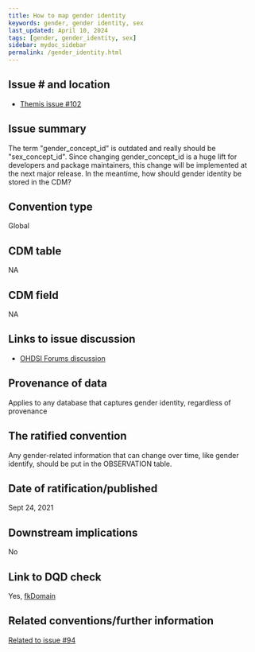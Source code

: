 ```yaml
---
title: How to map gender identity
keywords: gender, gender identity, sex
last_updated: April 10, 2024
tags: [gender, gender_identity, sex]
sidebar: mydoc_sidebar
permalink: /gender_identity.html
---
```


## Issue # and location
- [Themis issue #102]([#102](https://github.com/OHDSI/Themis/issues/102))

## Issue summary
The term "gender_concept_id" is outdated and really should be "sex_concept_id". Since changing gender_concept_id is a huge lift for developers and package maintainers, this change will be implemented at the next major release. In the meantime, how should gender identity be stored in the CDM?

## Convention type
Global

## CDM table
NA

## CDM field
NA

## Links to issue discussion
- [OHDSI Forums discussion](https://forums.ohdsi.org/t/can-we-migrate-from-gender-to-sex-please/18875)

## Provenance of data
Applies to any database that captures gender identity, regardless of provenance

## The ratified convention
Any gender-related information that can change over time, like gender identify, should be put in the OBSERVATION table.

## Date of ratification/published
Sept 24, 2021 

## Downstream implications
No

## Link to DQD check
Yes, [fkDomain](https://ohdsi.github.io/DataQualityDashboard/articles/checks/fkDomain.html)

## Related conventions/further information
[Related to issue #94](https://github.com/OHDSI/Themis/issues/94)